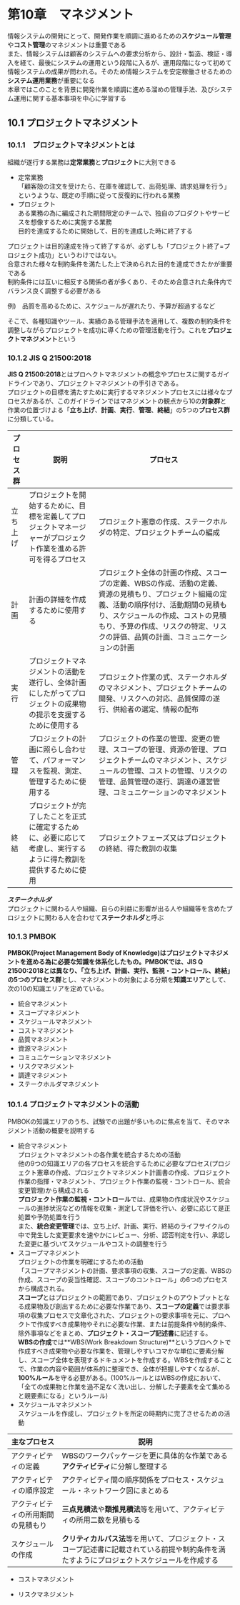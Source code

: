 # 第10章　マネジメント
情報システムの開発にとって、開発作業を順調に進めるための**スケジュール管理**や**コスト管理**のマネジメントは重要である<br>
また、情報システムは顧客のシステムへの要求分析から、設計・製造、検証・導入を経て、最後にシステムの運用という段階に入るが、運用段階になって初めて情報システムの成果が問われる。そのため情報システムを安定稼働させるための**システム運用業務**が重要になる<br>
本章ではこのことを背景に開発作業を順調に進める溜めの管理手法、及びシステム運用に関する基本事項を中心に学習する<br>

## 10.1 プロジェクトマネジメント

### 10.1.1　プロジェクトマネジメントとは
組織が遂行する業務は**定常業務**と**プロジェクト**に大別できる
- 定常業務  
「顧客殻の注文を受けたら、在庫を確認して、出荷処理、請求処理を行う」というような、既定の手順に従って反復的に行われる業務
- プロジェクト  
ある業務の為に編成された期間限定のチームで、独自のプロダクトやサービスを想像するために実施する業務  
目的を達成するために開始して、目的を達成した時に終了する

プロジェクトは目的達成を持って終了するが、必ずしも「プロジェクト終了=プロジェクト成功」というわけではない。<br>
合意された様々な制約条件を満たした上で決められた目的を達成できたかが重要である<br>
制約条件には互いに相反する関係の者が多くあり、そのため合意された条件内でバランス良く調整する必要がある<br>

例)　品質を高めるために、スケジュールが遅れたり、予算が超過するなど<br>

そこで、各種知識やツール、実績のある管理手法を適用して、複数の制約条件を調整しながらプロジェクトを成功に導くための管理活動を行う。これを**プロジェクトマネジメント**という

### 10.1.2 JIS Q 21500:2018
**JIS Q 21500:2018**とはプロヘクトマネジメントの概念やプロセスに関するガイドラインであり、プロジェクトマネジメントの手引きである。<br>
プロジェクトの目標を満たすために実行するマネジメントプロセスには様々なプロセスがあるが、このガイドラインではマネジメントの観点から10の**対象群**と作業の位置づけよる「**立ち上げ**、**計画**、**実行**、**管理**、**終結**」の5つの**プロセス群**に分類している。

|プロセス群|説明|プロセス|
|---|---|---|
|立ち上げ|プロジェクトを開始するために、目標を定義してプロジェクトマネージャーがプロジェクト作業を進める許可を得るプロセス|プロジェクト憲章の作成、ステークホルダの特定、プロジェクトチームの編成|
|計画|計画の詳細を作成するために使用する|プロジェクト全体の計画の作成、スコープの定義、WBSの作成、活動の定義、資源の見積もり、プロジェクト組織の定義、活動の順序付け、活動期間の見積もり、スケジュールの作成、コストの見積もり、予算の作成、リスクの特定、リスクの評価、品質の計画、コミュニケーションの計画|
|実行|プロジェクトマネジメントの活動を遂行し、全体計画にしたがってプロジェクトの成果物の提示を支援するために使用する|プロジェクト作業の式、ステークホルダのマネジメント、プロジェクトチームの開発、リスクへの対応、品質保障の遂行、供給者の選定、情報の配布|
|管理|プロジェクトの計画に照らし合わせて、パフォーマンスを監視、測定、管理するために使用する|プロジェクトの作業の管理、変更の管理、スコープの管理、資源の管理、プロジェクトチームのマネジメント、スケジュールの管理、コストの管理、リスクの管理、品質管理の遂行、調達の運営管理、コミュニケーションのマネジメント|
|終結|プロジェクトが完了したことを正式に確定するために、必要に応じて考慮し、実行するように得た教訓を提供するために使用|プロジェクトフェーズ又はプロジェクトの終結、得た教訓の収集|

***ステークホルダ***<br>
プロジェクトに関わる人や組織、自らの利益に影響が出る人や組織等を含めたプロジェクトに関わる人を合わせて**ステークホルダ**と呼ぶ<br>

### 10.1.3 PMBOK
**PMBOK(Project Management Body of Knowledge)**はプロジェクトマネジメントを進める為に必要な知識を体系化したもの。PMBOKでは、JIS Q 21500:2018とは異なり、「立ち上げ、計画、実行、監視・コントロール、終結」の5つの**プロセス群**とし、マネジメントの対象による分類を**知識エリア**として、次の10の知識エリアを定めている。

- 統合マネジメント
- スコープマネジメント
- スケジュールマネジメント
- コストマネジメント
- 品質マネジメント
- 資源マネジメント
- コミュニケーションマネジメント
- リスクマネジメント
- 調達マネジメント
- ステークホルダマネジメント

### 10.1.4 プロジェクトマネジメントの活動
PMBOKの知識エリアのうち、試験での出題が多いものに焦点を当て、そのマネジメント活動の概要を説明する

- 統合マネジメント<br>
プロジェクトマネジメントの各作業を統合するための活動<br>
他の9つの知識エリアの各プロセスを統合するために必要なプロセス(プロジェクト憲章の作成、プロジェクトマネジメント計画書の作成、プロジェクト作業の指揮・マネジメント、プロジェクト作業の監視・コントロール、統合変更管理)から構成される<br>
**プロジェクト作業の監視・コントロール**では、成果物の作成状況やスケジュールの進捗状況などの情報を収集・測定して評価を行い、必要に応じて是正処置や予防処置を行う<br>
また、**統合変更管理**では、立ち上げ、計画、実行、終結のライフサイクルの中で発生した変更要求を速やかにレビュー、分析、認否判定を行い、承認した変更に基づいてスケジュールやコストの調整を行う
- スコープマネジメント<br>
プロジェクトの作業を明確にするための活動<br>
「スコープマネジメントの計画、要求事項の収集、スコープの定義、WBSの作成、スコープの妥当性確認、スコープのコントロール」の6つのプロセスから構成される。<br>
**スコープ**とはプロジェクトの範囲であり、プロジェクトのアウトプットとなる成果物及び創出するために必要な作業であり、**スコープの定義**では要求事項の収集プロセスで文章化された、プロジェクトの要求事項を元に、プロヘクトで作成すべき成果物やそれに必要な作業、または前提条件や制約条件、除外事項などをまとめ、**プロジェクト・スコープ記述書**に記述する。<br>
**WBSの作成**では**WBS(Work Breakdown Structure)**というプロヘクトで作成すべき成果物や必要な作業を、管理しやすいコマかな単位に要素分解し、スコープ全体を表現するドキュメントを作成する。WBSを作成することで、作業の内容や範囲が体系的に整理でき、全体が把握しやすくなるが、**100%ルール**を守る必要がある。(100%ルールとはWBSの作成において、「全ての成果物と作業を過不足なく洗い出し、分解した子要素を全て集めると親要素になる」というルール)
- スケジュールマネジメント<br>
スケジュールを作成し、プロジェクトを所定の時期内に完了させるための活動<br>

|主なプロセス|説明|
|---|---|
|アクティビティの定義|WBSのワークパッケージを更に具体的な作業である**アクティビティ**に分解し整理する|
|アクティビティの順序設定|アクティビティ間の順序関係をプロセス・スケジュール・ネットワーク図にまとめる|
|アクティビティの所用期間の見積もり|**三点見積法**や**類推見積法**等を用いて、アクティビティの所用二数を見積もる|
|スケジュールの作成|**クリティカルパス法**等を用いて、プロジェクト・スコープ記述書に記載されている前提や制約条件を満たすようにプロジェクトスケジュールを作成する|

- コストマネジメント

- リスクマネジメント